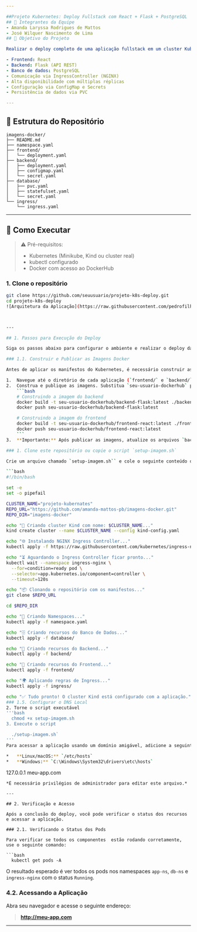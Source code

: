 ```yaml
---

##Projeto Kubernetes: Deploy Fullstack com React + Flask + PostgreSQL
## 👥 Integrantes da Equipe
- Amanda Laryssa Rodrigues de Mattos
- José Wilquer Nascimento de Lima
## 🎯 Objetivo do Projeto

Realizar o deploy completo de uma aplicação fullstack em um cluster Kubernetes, composta por:

- Frontend: React
- Backend: Flask (API REST)
- Banco de dados: PostgreSQL
- Comunicação via IngressController (NGINX)
- Alta disponibilidade com múltiplas réplicas
- Configuração via ConfigMap e Secrets
- Persistência de dados via PVC

---
```


## 🧱 Estrutura do Repositório

```
imagens-docker/
├── README.md
├── namespace.yaml
├── frontend/
│   └── deployment.yaml
├── backend/
│   ├── deployment.yaml
│   ├── configmap.yaml
│   └── secret.yaml
├── database/
│   ├── pvc.yaml
│   ├── statefulset.yaml
│   └── secret.yaml
└── ingress/
    └── ingress.yaml
```

---

## 🚀 Como Executar

> ⚠️ Pré-requisitos:
> - Kubernetes (Minikube, Kind ou cluster real)
> - kubectl configurado
> - Docker com acesso ao DockerHub

### 1. Clone o repositório
```bash
git clone https://github.com/seuusuario/projeto-k8s-deploy.git
cd projeto-k8s-deploy
![Arquitetura da Aplicação](https://raw.githubusercontent.com/pedrofilhojp/kube-students-projects/main/assets/image.png)



---

## 1. Passos para Execução do Deploy

Siga os passos abaixo para configurar o ambiente e realizar o deploy da aplicação.

### 1.1. Construir e Publicar as Imagens Docker

Antes de aplicar os manifestos do Kubernetes, é necessário construir as imagens Docker para o frontend e o backend e publicá-las em um registro de contêineres, como o Docker Hub.

1.  Navegue até o diretório de cada aplicação (`frontend/` e `backend/`).
2.  Construa e publique as imagens. Substitua `seu-usuario-dockerhub` pelo seu nome de usuário.
    ```bash
    # Construindo a imagem do backend
    docker build -t seu-usuario-dockerhub/backend-flask:latest ./backend
    docker push seu-usuario-dockerhub/backend-flask:latest

    # Construindo a imagem do frontend
    docker build -t seu-usuario-dockerhub/frontend-react:latest ./frontend
    docker push seu-usuario-dockerhub/frontend-react:latest
    ```
3.  **Importante:** Após publicar as imagens, atualize os arquivos `backend/deployment.yaml` e `frontend/deployment.yaml` com os nomes corretos das suas imagens.

### 1. Clone este repositório ou copie o script `setup-imagem.sh`

Crie um arquivo chamado `setup-imagem.sh`` e cole o seguinte conteúdo dentro dele:

```bash
#!/bin/bash

set -e
set -o pipefail

CLUSTER_NAME="projeto-kubernates"
REPO_URL="https://github.com/amanda-mattos-pb/imagens-docker.git"
REPO_DIR="imagens-docker"

echo "🔧 Criando cluster Kind com nome: $CLUSTER_NAME..."
kind create cluster --name $CLUSTER_NAME --config kind-config.yaml

echo "🌐 Instalando NGINX Ingress Controller..."
kubectl apply -f https://raw.githubusercontent.com/kubernetes/ingress-nginx/main/deploy/static/provider/kind/deploy.yaml

echo "⏳ Aguardando o Ingress Controller ficar pronto..."
kubectl wait --namespace ingress-nginx \
  --for=condition=ready pod \
  --selector=app.kubernetes.io/component=controller \
  --timeout=120s

echo "📦 Clonando o repositório com os manifestos..."
git clone $REPO_URL

cd $REPO_DIR

echo "📁 Criando Namespaces..."
kubectl apply -f namespace.yaml

echo "🗄️ Criando recursos do Banco de Dados..."
kubectl apply -f database/

echo "🔧 Criando recursos do Backend..."
kubectl apply -f backend/

echo "🎨 Criando recursos do Frontend..."
kubectl apply -f frontend/

echo "🌍 Aplicando regras de Ingress..."
kubectl apply -f ingress/

echo "✅ Tudo pronto! O cluster Kind está configurado com a aplicação."
### 1.5. Configurar o DNS Local
2. Torne o script executável
'''bash
  chmod +x setup-imagem.sh
3. Execute o script

  ./setup-imagem.sh`
'''
Para acessar a aplicação usando um domínio amigável, adicione a seguinte linha ao seu arquivo de hosts:

*   **Linux/macOS:** `/etc/hosts`
*   **Windows:** `C:\Windows\System32\drivers\etc\hosts`

```
127.0.0.1   meu-app.com
```
*É necessário privilégios de administrador para editar este arquivo.*

---

## 2. Verificação e Acesso

Após a conclusão do deploy, você pode verificar o status dos recursos e acessar a aplicação.

### 2.1. Verificando o Status dos Pods

Para verificar se todos os componentes  estão rodando corretamente, use o seguinte comando:

```bash
  kubectl get pods -A
```

O resultado esperado é ver todos os pods nos namespaces `app-ns`, `db-ns` e `ingress-nginx` com o status `Running`.

### 4.2. Acessando a Aplicação

Abra seu navegador e acesse o seguinte endereço:

> **http://meu-app.com**



---
